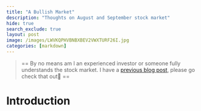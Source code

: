 ```yaml
---
title: "A Bullish Market"
description: "Thoughts on August and September stock market"
hide: true
search_exclude: true
layout: post
image: /images/LWVKQPHVBNBXBEV2VWXTURF26I.jpg
categories: [markdown]
---
```


> == By no means am I an experienced investor or someone fully understands the stock market. I have a [previous blog post](https://tofulati.github.io/blogoitory/markdown/2022/09/23/amateur_investor.html), please go check that out💯 ==

# Introduction
